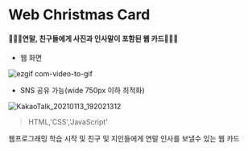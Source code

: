 # Web Christmas Card

#### 📆🎄🎁연말, 친구들에게 사진과 인사말이 포함된 웹 카드📆🎄🎁



- 웹 화면


![ezgif com-video-to-gif](https://user-images.githubusercontent.com/71453094/102963604-daffb200-452c-11eb-97b4-3071f1c70c05.gif)
<br/>




- SNS 공유 가능(wide 750px 이하 최적화)


![KakaoTalk_20210113_192021312](https://user-images.githubusercontent.com/71453094/104441366-eba8c280-55d6-11eb-8e28-7f1bbd73e0c2.png)


>HTML,'CSS','JavaScript'


웹프로그래밍 학습 시작 및 친구 및 지인들에게 연말 인사를 보낼수 있는 웹 카드
